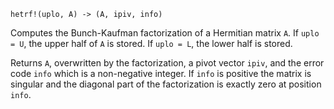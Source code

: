 ```
hetrf!(uplo, A) -> (A, ipiv, info)
```

Computes the Bunch-Kaufman factorization of a Hermitian matrix `A`. If `uplo = U`, the upper half of `A` is stored. If `uplo = L`, the lower half is stored.

Returns `A`, overwritten by the factorization, a pivot vector `ipiv`, and the error code `info` which is a non-negative integer. If `info` is positive the matrix is singular and the diagonal part of the factorization is exactly zero at position `info`.
